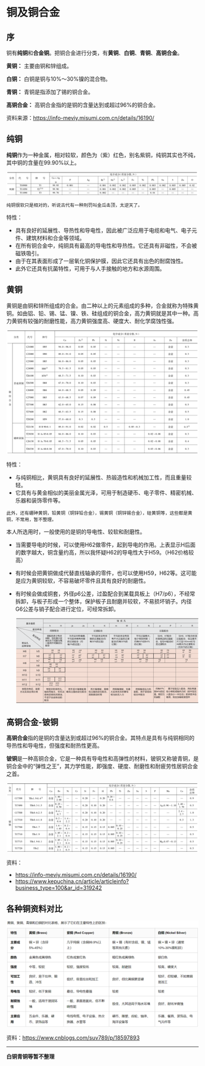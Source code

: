 # 铜及铜合金

## 序

铜有**纯铜**和**合金铜**。把铜合金进行分类，有**黄铜**、**白铜**、**青铜**、**高铜合金**。

**黄铜：** 主要由铜和锌组成。

**白铜：** 白铜是铜与10%～30%镍的混合物。

**青铜：** 青铜是指添加了锡的铜合金。

**高铜合金：** 高铜合金指的是铜的含量达到或超过96%的铜合金。

资料来源：https://info-meviy.misumi.com.cn/details/16190/

## 纯铜

**纯铜**作为一种金属，相对较软，颜色为（紫）红色，别名紫铜，纯铜其实也不纯，其中铜的含量在99.90%以上。

![image-20251010172821321](static/image-20251010172821321.png)

```{note}
纯铜很软只是相对的，听说古代有一种刑罚叫金瓜击顶，太逆天了。
```

特性：

- 具有良好的延展性、导热性和导电性，因此被广泛应用于电缆和电气、电子元件、建筑材料和合金等领域。
- 在所有铜合金中，纯铜具有最高的导电性和导热性。它还具有非磁性，不会被磁铁吸引。
- 由于在其表面形成了一层氧化铜保护膜，因此它还具有出色的耐腐蚀性。
- 此外它还具有抗菌特性，可用于与人手接触的地方和水源周围。

## 黄铜

黄铜是由铜和锌所组成的合金。由二种以上的元素组成的多种，合金就称为特殊黄铜。如由铝、铅、锡、锰、镍、铁、硅组成的铜合金，高力黄铜就是其中一种。高力黄铜有较强的耐磨性能，高力黄铜强度高、硬度大、耐化学腐蚀性强。

![image-20251011100307144](static/image-20251011100307144.png)

特性：

- 与纯铜相比，黄铜具有良好的延展性、热锻造性和机械加工性，而且重量较轻。
- 它具有与黄金相似的美丽金属光泽，可用于制造硬币、电子零件、精密机械、乐器和装饰零件等。

```{note}
此外，还有硼砷黄铜，铅黄铜（铜锌铅合金），锡黄铜（铜锌锡合金），硅黄铜等，这些都是黄铜，不常用，暂不整理。
```

本人所选用时，一般使用的是铜的导电性、较软和耐磨性。

- 当需要导电的时候，可以使用H62做零件，起到导电的作用。上表显示H后面的数字越大，铜含量约高，所以我怀疑H62的导电性大于H59。（H62价格较高）

- 有时候会把黄铜做成代替直线轴承的零件，也可以使用H59，H62等。这可能是应为黄铜较软，不容易破坏零件且具有良好的耐磨性。

- 有时候会做成铜套，外径p6公差，过盈配合到某载具板上（H7/p6），不经常拆卸，与板子形成一个整体，保护板子且耐磨并较软，不易损坏销子。内径G6公差与销子配合进行定位，可经常拆卸。

  ![image-20251011105307323](static/image-20251011105307323.png)

## 高铜合金-铍铜

**高铜合金**指的是铜的含量达到或超过96%的铜合金。其特点是具有与纯铜相同的导热性和导电性，但强度和耐热性更高。

**铍铜**是一种高铜合金，它是一种具有导电性和高弹性的材料，铍铜又称铍青铜，是铜合金中的“弹性之王”，其力学性能，即强度、硬度、耐磨性和耐疲劳性居铜合金之首。

![image-20251011110308931](static/image-20251011110308931.png)



资料：

- https://info-meviy.misumi.com.cn/details/16190/
- https://www.kepuchina.cn/article/articleinfo?business_type=100&ar_id=319242



## 各种铜资料对比

![image-20251011112413854](static/image-20251011112413854.png)

资料：https://www.cnblogs.com/suv789/p/18597893

------

**白铜青铜等暂不整理**



